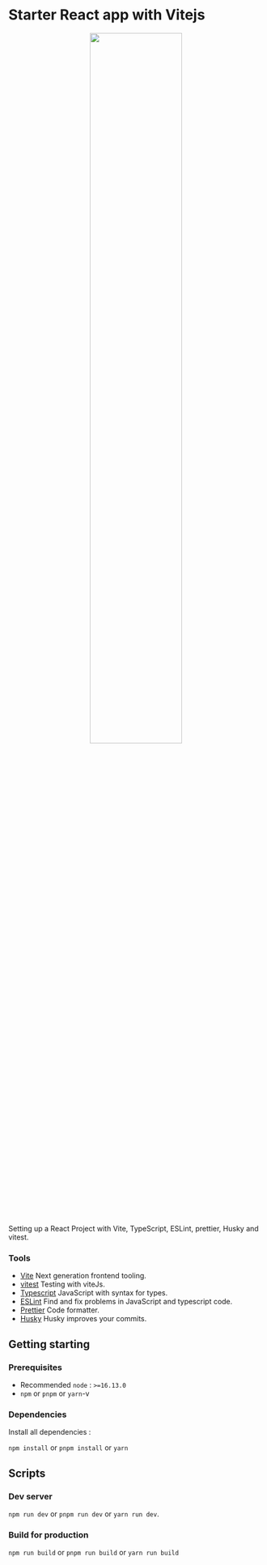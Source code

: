 # Starter React app with Vitejs

<div align="center">
  <img src="https://user-images.githubusercontent.com/46073105/233133567-c8a1798a-f030-4f4b-be5f-d35b1d8428a6.png" width="60%">
</div>


Setting up a React Project with Vite, TypeScript, ESLint, prettier, Husky and vitest.

### Tools

-  [Vite](https://vitejs.dev/) Next generation frontend tooling.
-  [vitest](https://vitest.dev/) Testing with viteJs.
-  [Typescript](https://www.typescriptlang.org/) JavaScript with syntax for types.
-  [ESLint](https://eslint.org/) Find and fix problems in JavaScript and typescript code.
-  [Prettier](https://prettier.io/) Code formatter.
-  [Husky](https://typicode.github.io/husky) Husky improves your commits.


## Getting starting

### Prerequisites

-   Recommended `node` : `>=16.13.0`
-   `npm` or `pnpm` or `yarn`-v

### Dependencies

Install all dependencies :

`npm install` or `pnpm install` or `yarn`

## Scripts

### Dev server

`npm run dev` or `pnpm run dev` or `yarn run dev`.

### Build for production

`npm run build` or `pnpm run build` or `yarn run build`
